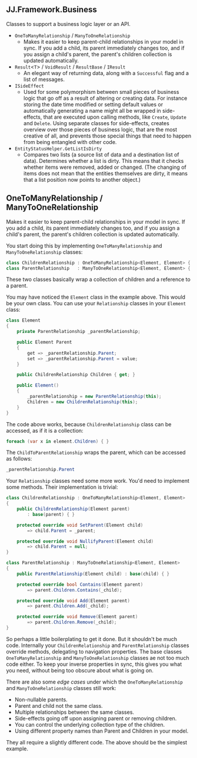 ﻿JJ.Framework.Business
---------------------

Classes to support a business logic layer or an API.

- `OneToManyRelationship` / `ManyToOneRelationship`
    - Makes it easier to keep parent-child relationships in your model in sync. If you add a child, its parent immediately changes too, and if you assign a child's parent, the parent's children collection is updated automatically.
- `Result`<`T`> / `VoidResult` / `ResultBase` / `IResult`
    - An elegant way of returning data, along with a `Successful` flag and a list of messages.
- `ISideEffect`
    - Used for some polymorphism between small pieces of business logic that go off as a result of altering or creating data. For instance storing the date time modified or setting default values or automatically generating a name might all be wrapped in side-effects, that are executed upon calling methods, like `Create`, `Update` and `Delete`. Using separate classes for side-effects, creates overview over those pieces of business logic, that are the most creative of all, and prevents those special things that need to happen from being entangled with other code.
- `EntityStatusHelper.GetListIsDirty`
    - Compares two lists (a source list of data and a destination list of data). Determines whether a list is dirty. This means that it checks whether items were removed, added or changed. (The changing of items does not mean that the entities themselves are dirty, it means that a list position now points to another object.)

## OneToManyRelationship / ManyToOneRelationship

Makes it easier to keep parent-child relationships in your model in sync. If you add a child, its parent immediately changes too, and if you assign a child's parent, the parent's children collection is updated automatically.

You start doing this by implementing `OneToManyRelationship` and `ManyToOneRelationship` classes:

```cs
class ChildrenRelationship : OneToManyRelationship<Element, Element> { }
class ParentRelationship   : ManyToOneRelationship<Element, Element> { }
```

These two classes basically wrap a collection of children and a reference to a parent.

You may have noticed the `Element` class in the example above. This would be your own class. You can use your `Relationship` classes in your `Element` class:

```cs
class Element
{
    private ParentRelationship _parentRelationship;

    public Element Parent
    {
        get => _parentRelationship.Parent;
        set => _parentRelationship.Parent = value;
    }

    public ChildrenRelationship Children { get; }

    public Element()
    {
        _parentRelationship = new ParentRelationship(this);
        Children = new ChildrenRelationship(this);
    }
}
```

The code above works, because `ChildrenRelationship` class can be accessed, as if it is a collection:

```cs
foreach (var x in element.Children) { }
```

The `ChildToParentRelationship` wraps the parent, which can be accessed as follows:

```cs
_parentRelationship.Parent
```

Your `Relationship` classes need some more work. You'd need to implement some methods. Their implementation is trivial:

```cs
class ChildrenRelationship : OneToManyRelationship<Element, Element>
{
    public ChildrenRelationship(Element parent) 
        : base(parent) { }

    protected override void SetParent(Element child) 
        => child.Parent = _parent;

    protected override void NullifyParent(Element child)
        => child.Parent = null;
}

class ParentRelationship : ManyToOneRelationship<Element, Element>
{
    public ParentRelationship(Element child) : base(child) { }

    protected override bool Contains(Element parent) 
        => parent.Children.Contains(_child);

    protected override void Add(Element parent) 
        => parent.Children.Add(_child);

    protected override void Remove(Element parent) 
        => parent.Children.Remove(_child);
}
```

So perhaps a little boilerplating to get it done. But it shouldn't be much code. Internally your `ChildrenRelationship` and `ParentRelationship` classes override methods, delegating to navigation properties. The base classes `OneToManyRelationship` and `ManyToOneRelationship` classes ae not too much code either. To keep your inverse properties in sync, this gives you what you need, without being too obscure about what is going on.

There are also some *edge cases* under which the `OneToManyRelationship` and `ManyToOneRelationship` classes still work:

- Non-nullable parents.
- Parent and child not the same class.
- Multiple relationships between the same classes.
- Side-effects going off upon assigning parent or removing children.
- You can control the underlying collection type of the children.
- Using different property names than Parent and Children in your model.

They all require a slightly different code. The above should be the simplest example.